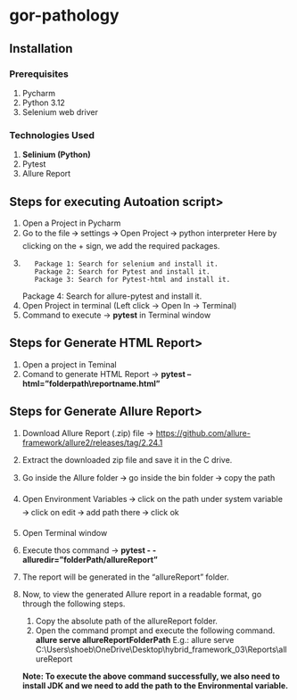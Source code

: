 # gor-pathology

## Installation <a name='installation'></a>

### Prerequisites <a name='prerequisites'></a>

1. Pycharm
2. Python 3.12
3. Selenium web driver

### Technologies Used <a name='technologies-used'></a>

1. <b>Selinium (Python)</b>
2. Pytest
3. Allure Report

## Steps for executing Autoation script></a>

1. Open a Project in Pycharm
2. Go to the file 🡪 settings 🡪 Open Project 🡪 python interpreter 
        Here by clicking on the + sign, we add the required packages.
3.        Package 1: Search for selenium and install it.
          Package 2: Search for Pytest and install it.
          Package 3: Search for Pytest-html and install it.
    Package 4: Search for allure-pytest and install it.
4. Open Project in terminal (Left click -> Open In -> Terminal)
5. Command to execute -> <b>pytest</b> in Terminal window

## Steps for Generate HTML Report></a>
1. Open a project in Teminal
2. Comand to generate HTML Report -> <b>pytest –html=”folderpath\reportname.html”</b>

## Steps for Generate Allure Report></a>
1. Download Allure Report (.zip) file -> https://github.com/allure-framework/allure2/releases/tag/2.24.1
2. Extract the downloaded zip file and save it in the C drive.
3. Go inside the Allure folder 🡪 go inside the bin folder 🡪 copy the path
4. Open Environment Variables 🡪 click on the path under system variable 🡪 click on edit 🡪 add path there 🡪 click ok
5. Open Terminal window
6. Execute thos command -> <b>pytest - -alluredir=”folderPath/allureReport” </b>
7. The report will be generated in the “allureReport” folder.
8. Now, to view the generated Allure report in a readable format, go through the following steps.
   1. Copy the absolute path of the allureReport folder.
   2.  Open the command prompt and execute the following command.
                  <b>allure serve allureReportFolderPath</b>
      E.g.: allure serve C:\Users\shoeb\OneDrive\Desktop\hybrid_framework_03\Reports\allureReport
    
    <b>Note: To execute the above command successfully, we also need to install JDK and we need to add the path to the Environmental variable.</b>
